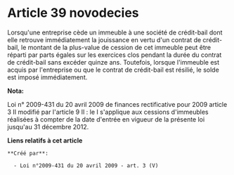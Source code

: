 # Article 39 novodecies

Lorsqu'une entreprise cède un immeuble à une société de crédit-bail dont elle retrouve immédiatement la jouissance en vertu
d'un contrat de crédit-bail, le montant de la plus-value de cession de cet immeuble peut être réparti par parts égales sur
les exercices clos pendant la durée du contrat de crédit-bail sans excéder quinze ans. Toutefois, lorsque l'immeuble est
acquis par l'entreprise ou que le contrat de crédit-bail est résilié, le solde est imposé immédiatement.

**Nota:**

Loi n° 2009-431 du 20 avril 2009 de finances rectificative pour 2009 article 3 II modifié par l'article 9 II : le I
s'applique aux cessions d'immeubles réalisées à compter de la date d'entrée en vigueur de la présente loi jusqu'au 31
décembre 2012.

**Liens relatifs à cet article**

	**Créé par**:

	  - Loi n°2009-431 du 20 avril 2009 - art. 3 (V)
